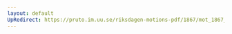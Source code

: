 ```yaml
---
layout: default
UpRedirect: https://pruto.im.uu.se/riksdagen-motions-pdf/1867/mot_1867__ak__116.pdf
---
```

